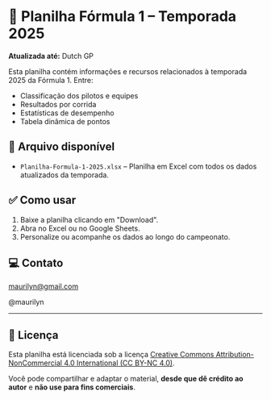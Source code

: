 # 🏁 Planilha Fórmula 1 – Temporada 2025

**Atualizada até:** Dutch GP

Esta planilha contém informações e recursos relacionados à temporada 2025 da Fórmula 1. Entre:

- Classificação dos pilotos e equipes
- Resultados por corrida
- Estatísticas de desempenho
- Tabela dinâmica de pontos

## 📂 Arquivo disponível

- `Planilha-Formula-1-2025.xlsx` – Planilha em Excel com todos os dados atualizados da temporada.

## ✅ Como usar

1. Baixe a planilha clicando em "Download".
2. Abra no Excel ou no Google Sheets.
3. Personalize ou acompanhe os dados ao longo do campeonato.

## 💻 Contato

maurilyn@gmail.com

@maurilyn

---

## 📄 Licença

Esta planilha está licenciada sob a licença [Creative Commons Attribution-NonCommercial 4.0 International (CC BY-NC 4.0)](https://creativecommons.org/licenses/by-nc/4.0/).

Você pode compartilhar e adaptar o material, **desde que dê crédito ao autor** e **não use para fins comerciais**.
